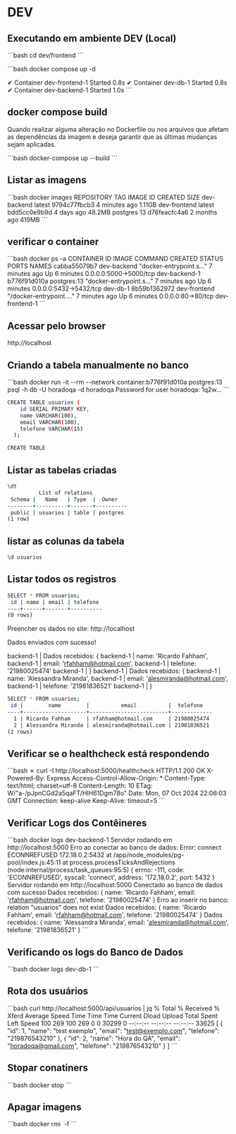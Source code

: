 # DEV

## Executando em ambiente DEV (Local)

´´´bash
cd dev/frontend
´´´

´´´bash
docker compose up -d

 ✔ Container dev-frontend-1   Started   0.8s 
 ✔ Container dev-db-1         Started   0.8s 
 ✔ Container dev-backend-1    Started   1.0s
´´´

## docker compose build

Quando realizar alguma alteração no Dockerfile ou nos arquivos que afetam as dependências da imagem e deseja garantir que as últimas mudanças sejam aplicadas.

´´´bash
docker-compose up --build
´´´

## Listar as imagens

´´´bash
docker images
REPOSITORY     TAG       IMAGE ID       CREATED         SIZE
dev-backend    latest    9794c77fbcb3   4 minutes ago   1.11GB
dev-frontend   latest    bdd5cc0e9b9d   4 days ago      48.2MB
postgres       13        d76feacfc4a6   2 months ago    419MB
´´´

## verificar o container

´´´bash
docker ps -a
CONTAINER ID   IMAGE          COMMAND                  CREATED         STATUS         PORTS                    NAMES
cabba55079b7   dev-backend    "docker-entrypoint.s…"   7 minutes ago   Up 6 minutes   0.0.0.0:5000->5000/tcp   dev-backend-1
b776f91d010a   postgres:13    "docker-entrypoint.s…"   7 minutes ago   Up 6 minutes   0.0.0.0:5432->5432/tcp   dev-db-1
8b59b1362972   dev-frontend   "/docker-entrypoint.…"   7 minutes ago   Up 6 minutes   0.0.0.0:80->80/tcp       dev-frontend-1
´´´

## Acessar pelo browser

http://localhost

## Criando a tabela manualmente no banco

´´´bash
docker run -it --rm --network container:b776f91d010a postgres:13 psql -h db -U horadoqa -d horadoqa
Password for user horadoqa: 1q2w...
´´´

```bash
CREATE TABLE usuarios (
    id SERIAL PRIMARY KEY,
    name VARCHAR(100),
    email VARCHAR(100),
    telefone VARCHAR(15)
  );

CREATE TABLE
```

## Listar as tabelas criadas

```bash
\dt
          List of relations
 Schema |   Name   | Type  |  Owner   
--------+----------+-------+----------
 public | usuarios | table | postgres
(1 row)
```

## listar as colunas da tabela

```bash
\d usuarios
```

## Listar todos os registros

```bash
SELECT * FROM usuarios;
 id | name | email | telefone 
----+------+-------+----------
(0 rows)
```

Preencher os dados no site: http://localhost

Dados enviados com sucesso!

backend-1   | Dados recebidos: {
backend-1   |   name: 'Ricardo Fahham',
backend-1   |   email: 'rfahham@hotmail.com',
backend-1   |   telefone: '21980025474'
backend-1   | }
backend-1   | Dados recebidos: {
backend-1   |   name: 'Alessandra Miranda',
backend-1   |   email: 'alesmiranda@hotmail.com',
backend-1   |   telefone: '21981836521'
backend-1   | }

```bash
SELECT * FROM usuarios;
 id |        name        |          email          |  telefone   
----+--------------------+-------------------------+-------------
  1 | Ricardo Fahham     | rfahham@hotmail.com     | 21980025474
  2 | Alessandra Miranda | alesmiranda@hotmail.com | 21981836521
(2 rows)
```

## Verificar se o healthcheck está respondendo

´´´bash
✗ curl -I http://localhost:5000/healthcheck
HTTP/1.1 200 OK
X-Powered-By: Express
Access-Control-Allow-Origin: *
Content-Type: text/html; charset=utf-8
Content-Length: 10
ETag: W/"a-/pJpnCGd2a5qaFT/HIH61Dgm78o"
Date: Mon, 07 Oct 2024 22:06:03 GMT
Connection: keep-alive
Keep-Alive: timeout=5
´´´

## Verificar Logs dos Contêineres

´´´bash
docker logs dev-backend-1
Servidor rodando em http://localhost:5000
Erro ao conectar ao banco de dados: Error: connect ECONNREFUSED 172.18.0.2:5432
    at /app/node_modules/pg-pool/index.js:45:11
    at process.processTicksAndRejections (node:internal/process/task_queues:95:5) {
  errno: -111,
  code: 'ECONNREFUSED',
  syscall: 'connect',
  address: '172.18.0.2',
  port: 5432
}
Servidor rodando em http://localhost:5000
Conectado ao banco de dados com sucesso
Dados recebidos: {
  name: 'Ricardo Fahham',
  email: 'rfahham@hotmail.com',
  telefone: '21980025474'
}
Erro ao inserir no banco: relation "usuarios" does not exist
Dados recebidos: {
  name: 'Ricardo Fahham',
  email: 'rfahham@hotmail.com',
  telefone: '21980025474'
}
Dados recebidos: {
  name: 'Alessandra Miranda',
  email: 'alesmiranda@hotmail.com',
  telefone: '21981836521'
}
´´´

## Verificando os logs do Banco de Dados

´´´bash
docker logs dev-db-1
´´´

## Rota dos usuários

´´´bash
curl http://localhost:5000/api/usuarios | jq
  % Total    % Received % Xferd  Average Speed   Time    Time     Time  Current
                                 Dload  Upload   Total   Spent    Left  Speed
100   269  100   269    0     0  30299      0 --:--:-- --:--:-- --:--:-- 33625
[
  {
    "id": 1,
    "name": "test exemplo",
    "email": "test@exemplo.com",
    "telefone": "219876543210"
  },
  {
    "id": 2,
    "name": "Hora do QA",
    "email": "horadoqa@gmail.com",
    "telefone": "219876543210"
  }
]
´´´

## Stopar conatiners

´´´bash
docker stop <CONTAINER ID>
´´´

## Apagar imagens

´´´bash
docker rmi <IMAGE ID> -f
´´´

